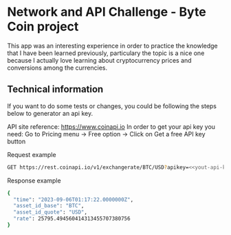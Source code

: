 # Network and API Challenge - Byte Coin project

This app was an interesting experience in order to practice the knowledge that I have been learned previously, particulary the topic is a nice one because I actually love learning about cryptocurrency prices and conversions among the currencies.

## Technical information
If you want to do some tests or changes, you could be following the steps below to generator an api key.

API site reference: https://www.coinapi.io 
In order to get your api key you need: Go to Pricing menu -> Free option -> Click on Get a free API key button

Request example
```bash
GET https://rest.coinapi.io/v1/exchangerate/BTC/USD?apikey=<<yout-api-key>>
```

Response example
```bash
{
  "time": "2023-09-06T01:17:22.0000000Z",
  "asset_id_base": "BTC",
  "asset_id_quote": "USD",
  "rate": 25795.494560414313455707380756
}
```